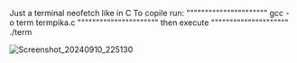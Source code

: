 Just a terminal neofetch like in C 
To copile run:
""""""""""""""""""""""
gcc -o term termpika.c
""""""""""""""""""""""
then execute
"""""""""""""""""""""
./term

![Screenshot_20240910_225130](https://github.com/user-attachments/assets/77538335-e491-48ac-ba60-9eb623efd255)
